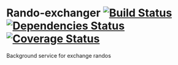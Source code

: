 Rando-exchanger [![Build Status](https://travis-ci.org/RandoApp/Rando-exchanger.png?branch=master)](https://travis-ci.org/RandoApp/Rando-exchanger) [![Dependencies Status](https://david-dm.org/RandoApp/Rando-exchanger.png)](https://david-dm.org/RandoApp/Rando-exchanger) [![Coverage Status](https://coveralls.io/repos/RandoApp/Rando-exchanger/badge.png?branch=master)](https://coveralls.io/r/RandoApp/Rando-exchanger?branch=master)
==============

Background service for exchange randos
